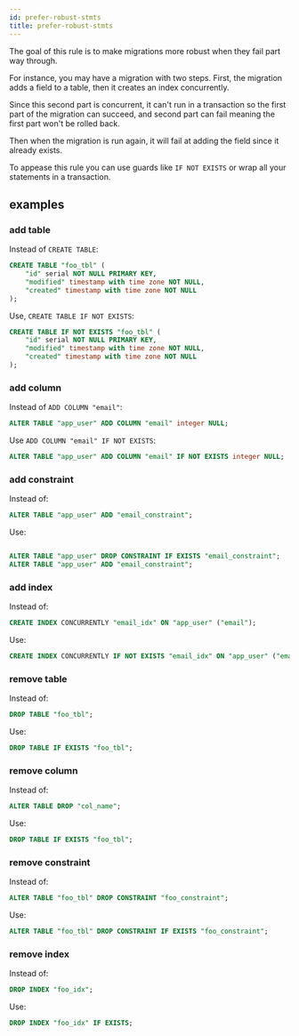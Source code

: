 ```yaml
---
id: prefer-robust-stmts
title: prefer-robust-stmts
---
```


The goal of this rule is to make migrations more robust when they fail part way through.

For instance, you may have a migration with two steps. First, the migration
adds a field to a table, then it creates an index concurrently.

Since this second part is concurrent, it can't run in a transaction so the
first part of the migration can succeed, and second part can fail meaning the
first part won't be rolled back.

Then when the migration is run again, it will fail at adding the field since
it already exists.

To appease this rule you can use guards like `IF NOT EXISTS` or wrap all your
statements in a transaction.

## examples

### add table

Instead of `CREATE TABLE`:

```sql
CREATE TABLE "foo_tbl" (
    "id" serial NOT NULL PRIMARY KEY,
    "modified" timestamp with time zone NOT NULL,
    "created" timestamp with time zone NOT NULL
);
```

Use, `CREATE TABLE IF NOT EXISTS`:

```sql
CREATE TABLE IF NOT EXISTS "foo_tbl" (
    "id" serial NOT NULL PRIMARY KEY,
    "modified" timestamp with time zone NOT NULL,
    "created" timestamp with time zone NOT NULL
);
```

### add column

Instead of `ADD COLUMN "email"`:

```sql
ALTER TABLE "app_user" ADD COLUMN "email" integer NULL;
```

Use `ADD COLUMN "email" IF NOT EXISTS`:

```sql
ALTER TABLE "app_user" ADD COLUMN "email" IF NOT EXISTS integer NULL;
```

### add constraint

Instead of:

```sql
ALTER TABLE "app_user" ADD "email_constraint";
```

Use:

```sql

ALTER TABLE "app_user" DROP CONSTRAINT IF EXISTS "email_constraint";
ALTER TABLE "app_user" ADD "email_constraint";
```

### add index

Instead of:

```sql
CREATE INDEX CONCURRENTLY "email_idx" ON "app_user" ("email");
```

Use:

```sql
CREATE INDEX CONCURRENTLY IF NOT EXISTS "email_idx" ON "app_user" ("email");
```

### remove table

Instead of:

```sql
DROP TABLE "foo_tbl";
```

Use:

```sql
DROP TABLE IF EXISTS "foo_tbl";
```

### remove column

Instead of:

```sql
ALTER TABLE DROP "col_name";
```

Use:

```sql
DROP TABLE IF EXISTS "foo_tbl";
```

### remove constraint

Instead of:

```sql
ALTER TABLE "foo_tbl" DROP CONSTRAINT "foo_constraint";
```

Use:

```sql
ALTER TABLE "foo_tbl" DROP CONSTRAINT IF EXISTS "foo_constraint";
```

### remove index

Instead of:

```sql
DROP INDEX "foo_idx";
```

Use:

```sql
DROP INDEX "foo_idx" IF EXISTS;
```
